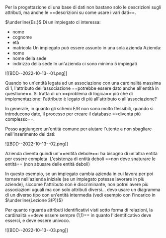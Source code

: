 Per la progettazione di una base di dati non bastano solo le descrizioni sugli attributi, ma anche le ==descrizioni su come usare i vari dati==.

$\underline{Es.}$
Di un impiegato ci interessa:
- nome
- cognome
- età
- matricola
Un impiegato può essere assunto in una sola azienda
Azienda:
- nome
- nome della sede
- indirizzo della sede
In un'azienda ci sono minimo 5 impiegati

![[BDD--2022-10-13--01.png]]

Quando ho un'entità legata ad un associazione con una cardinalità massima di 1, l'attributo dell'associazione ==potrebbe essere dato anche all'entità in questione==.
Si tratta di un ==problema di logica== più che di implementazione: l'attributo è legato di più all'attributo o all'associazione?

In generale, in quanto gli schemi E/R non sono molto flessibili, quando si introducono date, il processo per creare il database ==diventa più complesso==.

Posso aggiungere un'entità comune per aiutare l'utente a non sbagliare nell'inserimento dei dati:

![[BDD--2022-10-13--02.png]]


Azienda diventa quindi un'==entità debole==: ha bisogno di un'altra entità per essere completa.
L'esistenza di entità deboli ==non deve snaturare le entità== (non abusare delle entità deboli)

In questo esempio, se un impiegato cambia azienda in cui lavora per poi tornare nell'azienda iniziale (se un impiegato potesse lavorare in più aziende), siccome l'attributo non è discriminante, non potrei avere più associazioni uguali ma con solo attributi diversi... devo usare un diagramma di un diverso tipo con un'entità intermedia (vedi esempio con l'incarico in $\underline{Lezione 3(P)}$)

Per quanto riguarda attributi identificativi visti sotto forma di relazioni, la cardinalità ==deve essere sempre (1,1)== in quanto l'identificativo deve esserci, e deve essere univoco.

![[BDD--2022-10-13--03.png]]